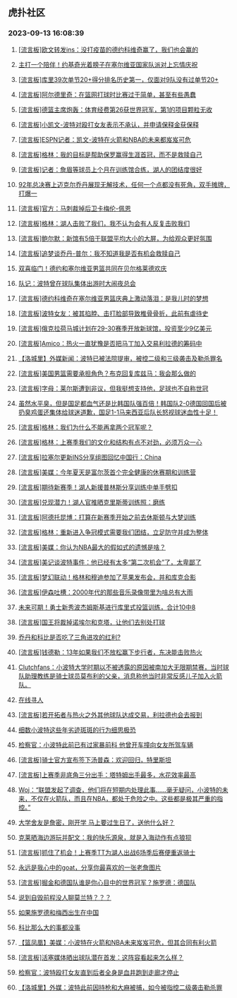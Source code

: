 ## 虎扑社区 
### 2023-09-13 16:08:39

1. [[流言板]欧文转发ins：没打疫苗的德约科维奇赢了，我们也会赢的](https://bbs.hupu.com/62089558.html)

2. [主打一个陪伴！约基奇光着膀子在塞尔维亚国家队派对上忘情庆祝](https://bbs.hupu.com/62090320.html)

3. [[流言板]库里39次单节20+得分排名历史第一，仅面对9队没有过单节20+](https://bbs.hupu.com/62090266.html)

4. [[流言板]阿尔德里奇：在篮网打球时比赛过于简单，甚至有些愚蠢](https://bbs.hupu.com/62089403.html)

5. [[流言板]德篮主席炮轰：体育经费第26获世界冠军，第1的项目颗粒无收](https://bbs.hupu.com/62089182.html)

6. [[流言板]小凯文-波特对殴打女友表示不承认，并申请保释金获保释](https://bbs.hupu.com/62087091.html)

7. [[流言板]ESPN记者：凯文-波特在火箭和NBA的未来都岌岌可危](https://bbs.hupu.com/62087084.html)

8. [[流言板]格林：我的目标是帮助保罗赢得生涯首冠，而不是救赎自己](https://bbs.hupu.com/62087058.html)

9. [[流言板]记者：詹眉等球员上个月在训练馆合练，湖人的团结度很好](https://bbs.hupu.com/62087722.html)

10. [92年总决赛上迈克尔乔丹展现无解技术，任何一个点都没有死角，双手摊牌，打爆一](https://bbs.hupu.com/62087319.html)

11. [[流言板]官方：马刺裁掉后卫卡梅伦-佩恩](https://bbs.hupu.com/62087385.html)

12. [[流言板]格林：湖人击败了我们，我不认为会有人反复击败我们](https://bbs.hupu.com/62090626.html)

13. [[流言板]鲍尔默：新馆有5倍于联盟平均大小的大屏，为给观众更好氛围](https://bbs.hupu.com/62089759.html)

14. [[流言板]追梦谈乔丹-普尔：我不知道我是否有机会救赎自己](https://bbs.hupu.com/62087198.html)

15. [双喜临门！德约和塞尔维亚男篮共同在贝尔格莱德欢庆](https://bbs.hupu.com/62088065.html)

16. [队记：波特曾在球队集体出游时大闹夜总会](https://bbs.hupu.com/62089188.html)

17. [[流言板]德约科维奇在塞尔维亚男篮庆典上激动落泪：是我儿时的梦想](https://bbs.hupu.com/62088685.html)

18. [[流言板]波特女友：被其掐脖、击打脸部导致椎骨骨折，此前有虐待史](https://bbs.hupu.com/62088230.html)

19. [[流言板]俄克拉荷马城计划在29-30赛季开放新球馆，投资至少9亿美元](https://bbs.hupu.com/62089093.html)

20. [[流言板]Amico：热火一直犹豫是否把马丁加入交易利拉德的筹码中](https://bbs.hupu.com/62088274.html)

21. [【洛城里】外媒新闻：波特已被法院提审，被控二级和三级袭击及勒杀罪名](https://bbs.hupu.com/62086697.html)

22. [[流言板]美国男篮需要承担角色？布克回复库兹马：我会那么做的](https://bbs.hupu.com/62086836.html)

23. [[流言板]字母：莱尔斯遭到非议，但我挺想支持他，足球也不自称世冠](https://bbs.hupu.com/62088476.html)

24. [虽然水平臭，但是国足都血气还是比韩国队强百倍！韩国队2-0德国回国后被扔臭鸡蛋还集体给球迷道歉，国足1-1马来西亚后队长怒视球迷血性十足！](https://bbs.hupu.com/62087310.html)

25. [[流言板]格林：我们为什么不能再拿两个冠军呢？](https://bbs.hupu.com/62087915.html)

26. [[流言板]格林：上赛季我们的文化和结构有点不对劲，必须万众一心](https://bbs.hupu.com/62086788.html)

27. [[流言板]拉塞尔更新INS分享组图回忆中国行：China](https://bbs.hupu.com/62088142.html)

28. [[流言板]美媒：今年夏天是富尔茨首个完全健康的休赛期和训练营](https://bbs.hupu.com/62088673.html)

29. [[流言板]期待新赛季！湖人新援普林斯分享训练中单手劈扣](https://bbs.hupu.com/62088777.html)

30. [[流言板]兑现潜力！湖人官推晒克里斯蒂训练照：磨练](https://bbs.hupu.com/62087019.html)

31. [[流言板]阿德托昆博：打算在新赛季开始之前去休斯顿与大梦训练](https://bbs.hupu.com/62087252.html)

32. [[流言板]格林：重新进入争冠模式需要我们团结，立足防守并成为整体](https://bbs.hupu.com/62090185.html)

33. [[流言板]美媒：你认为NBA最大的假如式的遗憾是啥？](https://bbs.hupu.com/62088910.html)

34. [[流言板]美记谈波特事件：他已经有太多“第二次机会”了，太卑鄙了](https://bbs.hupu.com/62088811.html)

35. [[流言板]梦幻联动！格林和穆迪参加了苹果发布会，并和库克合影](https://bbs.hupu.com/62089483.html)

36. [[流言板]伊森吐槽：2000年代的那些音乐录像带里为啥总有大雨](https://bbs.hupu.com/62089053.html)

37. [未来可期！勇士新秀波杰姆斯基进行库里式投篮训练，合计10中8](https://bbs.hupu.com/62090133.html)

38. [[流言板]国王将裁掉诺埃尔和克塔，让他们去别处打球](https://bbs.hupu.com/62086595.html)

39. [乔丹和科比是否吃了三角进攻的红利?](https://bbs.hupu.com/62088931.html)

40. [[流言板]钱德勒：13年如果我们不放松赢下步行者，东决能击败热火](https://bbs.hupu.com/62088069.html)

41. [Clutchfans：小波特大学时期以不被透露的原因被南加大无限期禁赛，当时球队助理教练是骑士球员莫布利的父亲，消息称他当时非常反感儿子加入火箭队。](https://bbs.hupu.com/62086959.html)

42. [在线寻人](https://bbs.hupu.com/62090849.html)

43. [[流言板]若开拓者与热火之外其他球队达成交易，利拉德也会去报到](https://bbs.hupu.com/62087349.html)

44. [细数小波特这些年劣迹斑斑的行为细思极恐](https://bbs.hupu.com/62090865.html)

45. [检察官：小波特此前已有过家暴前科 他曾开车撞向女友所驾车辆](https://bbs.hupu.com/62086518.html)

46. [[流言板]骑士官方宣布签下汤普森：欢迎回归，特里斯坦](https://bbs.hupu.com/62086486.html)

47. [[流言板]上赛季非底角三分出手：塔特姆出手最多，水花效率最高](https://bbs.hupu.com/62088722.html)

48. [Woj：“联盟发起了调查，他们将在短期内处理此事……毫无疑问，小波特的未来，不仅在火箭队，而且在NBA，都处于危险之中。这些都是极其严重的指控。”](https://bbs.hupu.com/62086604.html)

49. [大学舍友是詹密，刚开学 马上要过生日了，送他什么好？](https://bbs.hupu.com/62090105.html)

50. [克莱晒海边游玩并配文：我的快乐源泉，就是入海动作有点狼狈](https://bbs.hupu.com/62090053.html)

51. [[流言板]抓住了机会！上赛季TT为湖人出战6场季后赛便重返骑士](https://bbs.hupu.com/62089007.html)

52. [永远是我心中的goat，分享你最喜欢的一张老詹图片](https://bbs.hupu.com/62088577.html)

53. [[流言板]掘金和德国队谁是你心目中的世界冠军？施罗德：德国队](https://bbs.hupu.com/62088663.html)

54. [说到自毁前程没人聊莫兰特？？？](https://bbs.hupu.com/62088918.html)

55. [如果施罗德和梅西出生在中国](https://bbs.hupu.com/62085708.html)

56. [科比那么大的事都没事](https://bbs.hupu.com/62090036.html)

57. [【篮凤凰】美媒：小波特在火箭和NBA未来岌岌可危，但其合同有利火箭](https://bbs.hupu.com/62089892.html)

58. [[流言板]活塞媒体晒出球队潜在首发：这阵容看起来怎么样？](https://bbs.hupu.com/62088853.html)

59. [检察官：波特殴打女友直到后者全身是血井跑到走廊才停止](https://bbs.hupu.com/62088239.html)

60. [【洛城里】外媒：波特此前因持枪和大麻被捕，如今被指控二级袭击勒杀罪](https://bbs.hupu.com/62090441.html)

